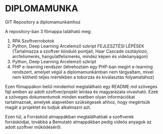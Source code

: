 # DIPLOMAMUNKA
GIT Repository a diplomamunkámhoz

A repository-ban 3 főmappa található meg:
1. RPA Szoftverrobotok
2. Python, Deep Learning Arcelemző szkript FEJLESZTÉSI LÉPÉSEK (Tartalmazza a szoftver kiinduló pontjait, Haar Cascade osztáylozó, arcfelismerés, hangulatfelismerés, mindez képen és videóanyagon)
3. Python, Deep Learning Arcelemző szkript
4. PHP e-learning rendszer (létrehoztam egy PHP-ban megírt e-learning rendszert, amelyet végül a diplomamunkámban nem tárgyaltam, mivel nem köthető teljes mértékben a toborzás és kiválasztás folyamatához)

Ezen főmappákon belül mindenhol megtalálható egy README.md szöveges fájl amiben az adott szoftver/projekt leírása és magyarázata olvasható. Ezek a szöveges dokumentumok minden esetben olyan információkat tartalmaznak, amelyek alapvetően szükségesek ahhoz, hogy megértsük magát a projektet és tudjuk alkalmazni azt.

Ezen túl, a Forráskód almappákban megtalálhatóak a szoftverek forráskódjai, továbbá a Bemutató almappákban pedig videós anyagok az adott szoftver működéséről.
